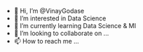 - 👋 Hi, I’m @VinayGodase
- 👀 I’m interested in Data Science
- 🌱 I’m currently learning Data Science & MI
- 💞️ I’m looking to collaborate on ...
- 📫 How to reach me ...

<!---
VinayGodase/VinayGodase is a ✨ special ✨ repository because its `README.md` (this file) appears on your GitHub profile.
You can click the Preview link to take a look at your changes.
--->
